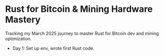 # Rust for Bitcoin & Mining Hardware Mastery
Tracking my March 2025 journey to master Rust for Bitcoin dev and mining optimization.
- Day 1: Set up env, wrote first Rust code.
